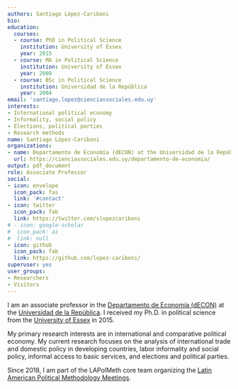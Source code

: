 ```yaml
---
authors: Santiago López-Cariboni
bio: 
education:
  courses:
  - course: PhD in Political Science
    institution: University of Essex
    year: 2015
  - course: MA in Political Science
    institution: University of Essex
    year: 2009
  - course: BSc in Political Science
    institution: Universidad de la República
    year: 2004
email: 'santiago.lopez@cienciassociales.edu.uy'
interests:
- International political economy
- Informality, social policy
- Elections, political parties
- Research methods
name: Santiago López-Cariboni
organizations:
- name: Departamento de Economía (dECON) at the Universidad de la República (Uruguay)
  url: https://cienciassociales.edu.uy/departamento-de-economia/
output: pdf_document
role: Associate Professor
social:
- icon: envelope
  icon_pack: fas
  link: '#contact'
- icon: twitter
  icon_pack: fab
  link: https://twitter.com/slopezcariboni
# - icon: google-scholar
#  icon_pack: ai
#  link: null
- icon: github
  icon_pack: fab
  link: https://github.com/lopez-cariboni/
superuser: yes
user_groups:
- Researchers
- Visitors
---
```

I am an associate professor in the [Departamento de Economía (dECON)](https://cienciassociales.edu.uy/departamento-de-economia/) at the [Universidad de la República](http://www.universidad.edu.uy). I received my Ph.D. in political science from the [University of Essex](https://www.essex.ac.uk/departments/government) in 2015. 

My primary research interests are in international and comparative political economy. My current research focuses on the analysis of international trade and domestic policy in developing countries, labor informality and social policy, informal access to basic services, and elections and political parties. 

Since 2018, I am part of the LAPolMeth core team organizing the [Latin American Political Methodology Meetings](https://lapolmeth.info/).
